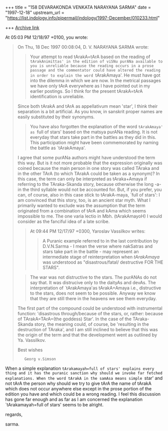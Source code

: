 +++
title = "158 DEVARAKONDA VENKATA NARAYANA SARMA"
date = "1997-12-18"
upstream_url = "https://list.indology.info/pipermail/indology/1997-December/010233.html"

+++
[Archive link](https://list.indology.info/pipermail/indology/1997-December/010233.html)

At 05:03 PM 12/18/97 +0100, you wrote:
>  On Thu, 18 Dec 1997 00:08:04, D. V. NARAYANA SARMA wrote:
> >Your attempt to read tArakA=tArA based on the reading of
>>`tArakAnimittas' in the edition of viSNu purANa available to you
>>is unreliable because the reading occurs in a prose passage and
>>the commentator could have altered the reading in order to explain
>>the word `tArakAmaya'. He must have got into the dilemma in which
>>we are now. In the metrical passages we have only tArA everywhere
>>as I have pointed out in my earlier postings. So I think for
>>the present tArakA=tArA identification is unreliable.
>
>Since both tArakA and tArA as appellativum mean 'star', I think their
>separation is a bit artificial. As you know, in sanskrit proper names are
>easily substituted by their synonyms.
>
>>You have also forgotten the explanation of the word `tArakAmaya'
>>as `full of stars' based on the matsya purANa reading. It is not
>>everyday that stars take part in the battles as they did in this.
>>This participation might have been commemorated by naming the
>>battle as `tArakAmaya'.
>
>I agree that some purANa authors might have understood the term this way.
>But is it not more probable that the expression originally was coined
>because the main person in one story was called TAraka and in the other
>TArA (to which TArakA could be taken as a synonym)? In this case, the term
>can only be interpreted as tAraka+Amaya if referring to the TAraka-Skanda
>story, because otherwise the long -a- in the third syllable would not be
>accounted for. But, if you prefer, you can, of course, also in this case
>stick to tArakA-maya, `full of stars': I am convinced that this story, too,
>is an ancient star myth. What I primarily wanted to exclude was the
>assumption that the term originated from a combination of tArA and kAma
>which seems impossible to me. The one varia lectio in Mbh. (tArakAmayoH) I
>would consider as the fanciful idea of a late scribe.
>
>>At 09:44 PM 12/17/97 +0300, Yaroslav Vassilkov writes:
>>>A Puranic example referred to
>>>in the last contribution by D.V.N.Sarma - I mean the verse where nakSatras
>>>and stars take part in the battle - may represent an intermediate stage of
>>>reinterpretation when *tArakAmaya* was understood as "disastrous/fatal/
>>>destructive FOR THE STARS".
>
>>The war was not distructive to the stars. The purANAs do not say that.
>>It was distrucive only to the daityAs and devAs. The interpretation of
>>`tArakAmaya'as tArakA+Amaya i.e., distructive to the stars, does not
>>seem to be possible. Anyway we know that they are still there in the
>>heavens we see them everyday.
>
>The first part of the compound could be understood with instrumental
>function: 'disastrous through/because of the stars, or, rather: because of
>TArakA=TArA=(the goddess) Star'. In the case of the TAraka-Skanda story,
>the meaning could, of course, be 'resulting in the destruction of TAraka',
>and I am still inclined to believe that this was the origin of the term and
>that the development went as outlined by Ya. Vassilkov.
>
>Best wishes
>
>        Georg v.Simson
>
>

When a simple explanation `tArakamayah=full of stars' explains every thing
and it has the puranic sanction why should we invoke far fetched explanations.
When the word tArakA in the samAsa means simple `star' and not tArA the
person why should we try to give tArA the name of tArakA which does not
occur anywhere else except in the prose portion of the edition you have and
which could be a wrong reading. I feel this discussion has gone far enough
and as far as I am concerned the explanation `tArakamayah=full of stars'
seems to be alright.

regards,

sarma.



